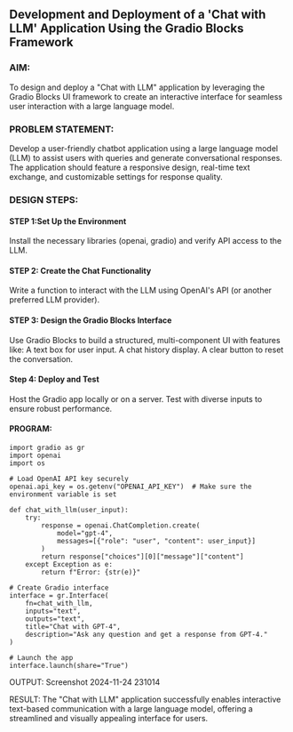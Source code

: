 ## Development and Deployment of a 'Chat with LLM' Application Using the Gradio Blocks Framework

### AIM:
To design and deploy a "Chat with LLM" application by leveraging the Gradio Blocks UI framework to create an interactive interface for seamless user interaction with a large language model.

### PROBLEM STATEMENT:
Develop a user-friendly chatbot application using a large language model (LLM) to assist users with queries and generate conversational responses. The application should feature a responsive design, real-time text exchange, and customizable settings for response quality.

### DESIGN STEPS:
#### STEP 1:Set Up the Environment
Install the necessary libraries (openai, gradio) and verify API access to the LLM.

#### STEP 2: Create the Chat Functionality
Write a function to interact with the LLM using OpenAI's API (or another preferred LLM provider).

#### STEP 3: Design the Gradio Blocks Interface
Use Gradio Blocks to build a structured, multi-component UI with features like: A text box for user input. A chat history display. A clear button to reset the conversation.

#### Step 4: Deploy and Test 
Host the Gradio app locally or on a server. Test with diverse inputs to ensure robust performance.

#### PROGRAM:
```
import gradio as gr
import openai
import os

# Load OpenAI API key securely
openai.api_key = os.getenv("OPENAI_API_KEY")  # Make sure the environment variable is set

def chat_with_llm(user_input):
    try:
        response = openai.ChatCompletion.create(
            model="gpt-4",
            messages=[{"role": "user", "content": user_input}]
        )
        return response["choices"][0]["message"]["content"]
    except Exception as e:
        return f"Error: {str(e)}"

# Create Gradio interface
interface = gr.Interface(
    fn=chat_with_llm,
    inputs="text",
    outputs="text",
    title="Chat with GPT-4",
    description="Ask any question and get a response from GPT-4."
)

# Launch the app
interface.launch(share="True")
```
OUTPUT:
Screenshot 2024-11-24 231014

RESULT:
The "Chat with LLM" application successfully enables interactive text-based communication with a large language model, offering a streamlined and visually appealing interface for users.
